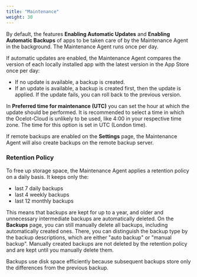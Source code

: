 ```yaml
---
title: "Maintenance"
weight: 30
---
```


By default, the features **Enabling Automatic Updates** and **Enabling Automatic Backups** of apps to be taken care of by the Maintenance Agent in the background. The Maintenance Agent runs once per day.

If automatic updates are enabled, the Maintenance Agent compares the version of each locally installed app with the latest version in the App Store once per day:
* If no update is available, a backup is created.
* If an update is available, a backup is created first, then the update is applied. If the update fails, you can roll back to the previous version.

In **Preferred time for maintenance (UTC)** you can set the hour at which the update should be performed. It is recommended to select a time in which the Ocelot-Cloud is unlikely to be used, like 4:00 in your respective time zone. The time for this option is set in UTC (London time).

If remote backups are enabled on the **Settings** page, the Maintenance Agent will also create backups on the remote backup server.

### Retention Policy

To free up storage space, the Maintenance Agent applies a retention policy on a daily basis. It keeps only the:
* last 7 daily backups
* last 4 weekly backups
* last 12 monthly backups

This means that backups are kept for up to a year, and older and unnecessary intermediate backups are automatically deleted. On the **Backups** page, you can still manually delete all backups, including automatically created ones. There, you can distinguish the backup type by the backup descriptions, which are either "auto backup" or "manual backup". Manually created backups are not deleted by the retention policy and are kept until you manually delete them.

Backups use disk space efficiently because subsequent backups store only the differences from the previous backup.
